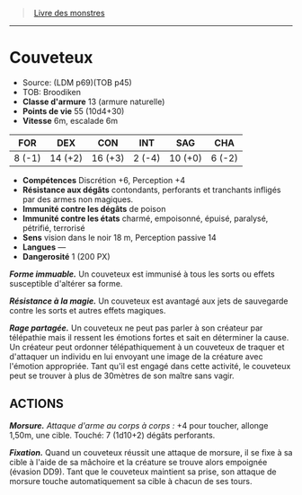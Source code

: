 ﻿> [Livre des monstres](tome_of_beasts.md)

---

# Couveteux

- Source: (LDM p69)(TOB p45)
- TOB: Broodiken
- **Classe d'armure** 13 (armure naturelle)
- **Points de vie** 55 (10d4+30)
- **Vitesse** 6m, escalade 6m

|FOR|DEX|CON|INT|SAG|CHA|
|---|---|---|---|---|---|
|8 (-1)|14 (+2)|16 (+3)|2 (-4)|10 (+0)|6 (-2)|

- **Compétences** Discrétion +6, Perception +4
- **Résistance aux dégâts** contondants, perforants et tranchants infligés par des armes non magiques.
- **Immunité contre les dégâts** de poison
- **Immunité contre les états** charmé, empoisonné, épuisé, paralysé, pétrifié, terrorisé
- **Sens** vision dans le noir 18 m, Perception passive 14
- **Langues** —
- **Dangerosité** 1 (200 PX)

**_Forme immuable._** Un couveteux est immunisé à tous les sorts ou effets susceptible d'altérer sa forme.

**_Résistance à la magie._** Un couveteux est avantagé aux jets de sauvegarde contre les sorts et autres effets magiques.

**_Rage partagée._** Un couveteux ne peut pas parler à son créateur par télépathie mais il ressent les émotions fortes et sait en déterminer la cause. Un créateur peut ordonner télépathiquement à un couveteux de traquer et d'attaquer un individu en lui envoyant une image de la créature avec l'émotion appropriée. Tant qu'il est engagé dans cette activité, le couveteux peut se trouver à plus de 30mètres de son maître sans vagir.

## ACTIONS

**_Morsure._** _Attaque d'arme au corps à corps :_ +4 pour toucher, allonge 1,50m, une cible. Touché: 7 (1d10+2) dégâts perforants.

**_Fixation._** Quand un couveteux réussit une attaque de morsure, il se fixe à sa cible à l'aide de sa mâchoire et la créature se trouve alors empoignée (évasion DD9). Tant que le couveteux maintient sa prise, son attaque de morsure touche automatiquement sa cible à chacun de ses tours.

